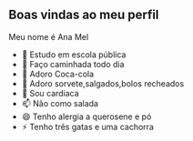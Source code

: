 ## Boas vindas ao meu perfil

Meu nome é Ana Mel

- 🔭 Estudo em escola pública
- 🌱 Faço caminhada todo dia
- 👯 Adoro Coca-cola
- 🤔 Adoro sorvete,salgados,bolos recheados
- 💬 Sou cardiaca
- 📫 Não como salada
- 😄 Tenho alergia a querosene e pó
- ⚡ Tenho três gatas e uma cachorra
